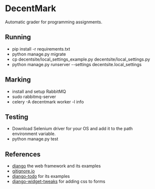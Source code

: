 # DecentMark
Automatic grader for programming assignments.

## Running
- pip install -r requirements.txt
- python manage.py migrate
- cp decentsite/local_settings_example.py decentsite/local_settings.py
- python manage.py runserver --settings decentsite.local_settings

## Marking
- install and setup RabbitMQ
- sudo rabbitmq-server
- celery -A decentmark worker -l info

## Testing
- Download Selenium driver for your OS and add it to the path environment variable.
- python manage.py test

## References
- [django](https://www.djangoproject.com/) the web framework and its examples
- [gitignore.io](https://www.gitignore.io/)
- [django-todo](https://github.com/shacker/django-todo) for its examples
- [django-widget-tweaks](https://github.com/jazzband/django-widget-tweaks) for adding css to forms
